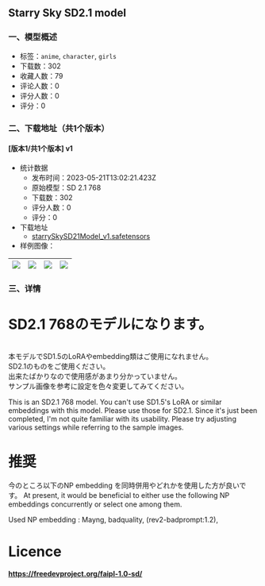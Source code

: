 ## Starry Sky SD2.1 model
### 一、模型概述

- 标签：`anime`, `character`, `girls`
- 下载数：302
- 收藏人数：79
- 评论人数：0
- 评分人数：0
- 评分：0

### 二、下载地址（共1个版本）

#### [版本1/共1个版本] v1

- 统计数据
  - 发布时间：2023-05-21T13:02:21.423Z
  - 原始模型：SD 2.1 768
  - 下载数：302
  - 评分人数：0
  - 评分：0
- 下载地址
  - [starrySkySD21Model_v1.safetensors](https://civitai.com/api/download/models/76813)
- 样例图像：

| <img src="https://image.civitai.com/xG1nkqKTMzGDvpLrqFT7WA/37dcc31b-d3f2-4726-8da5-1086e942da5b/width=450/860702.jpeg" /> | <img src="https://image.civitai.com/xG1nkqKTMzGDvpLrqFT7WA/376be338-9a25-4e40-afad-e78ae7d4dd44/width=450/860705.jpeg" /> | <img src="https://image.civitai.com/xG1nkqKTMzGDvpLrqFT7WA/70e0ba24-8100-4a21-a114-a86ecd9db0dd/width=450/860706.jpeg" /> | <img src="https://image.civitai.com/xG1nkqKTMzGDvpLrqFT7WA/019f4bed-7e80-447e-b296-c0b534e460cf/width=450/860707.jpeg" /> |
| ---- | ---- | ---- | ---- |


### 三、详情
<h1><strong>SD2.1 768のモデルになります。</strong></h1><p><br /> 本モデルでSD1.5のLoRAやembedding類はご使用になれません。 <br />SD2.1のものをご使用ください。 <br />出来たばかりなので使用感があまり分かっていません。 <br />サンプル画像を参考に設定を色々変更してみてください。</p><p> This is an SD2.1 768 model. You can't use SD1.5's LoRA or similar embeddings with this model. Please use those for SD2.1. Since it's just been completed, I'm not quite familiar with its usability. Please try adjusting various settings while referring to the sample images.</p><p></p><h1>推奨</h1><p>今のところ以下のNP embedding を同時併用やどれかを使用した方が良いです。 At present, it would be beneficial to either use the following NP embeddings concurrently or select one among them.</p><p>Used NP embedding : Mayng, badquality, (rev2-badprompt:1.2),</p><p></p><h1><strong>Licence</strong></h1><p><a target="_blank" rel="ugc" href="https://freedevproject.org/faipl-1.0-sd/"><strong><u>https://freedevproject.org/faipl-1.0-sd/</u></strong></a></p>